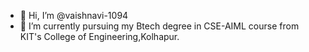 - 👋 Hi, I’m @vaishnavi-1094
- 🌱 I’m currently pursuing my Btech degree in CSE-AIML course from KIT's College of Engineering,Kolhapur.


<!---
vaishnavi-1094/vaishnavi-1094 is a ✨ special ✨ repository because its `README.md` (this file) appears on your GitHub profile.
You can click the Preview link to take a look at your changes.
--->
